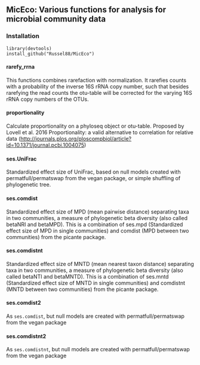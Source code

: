 MicEco: Various functions for analysis for microbial community data
-------------------------------------------------------------------

### Installation

    library(devtools)
    install_github("Russel88/MicEco")

#### rarefy\_rrna

This functions combines rarefaction with normalization. It rarefies
counts with a probability of the inverse 16S rRNA copy number, such that
besides rarefying the read counts the otu-table will be corrected for
the varying 16S rRNA copy numbers of the OTUs.

#### proportionality

Calculate proportionality on a phyloseq object or otu-table. Proposed by
Lovell et al. 2016 Proportionality: a valid alternative to correlation
for relative data
(<http://journals.plos.org/ploscompbiol/article?id=10.1371/journal.pcbi.1004075>)

#### ses.UniFrac

Standardized effect size of UniFrac, based on null models created with
permatfull/permatswap from the vegan package, or simple shuffling of
phylogenetic tree.

#### ses.comdist

Standardized effect size of MPD (mean pairwise distance) separating taxa
in two communities, a measure of phylogenetic beta diversity (also
called betaNRI and betaMPD). This is a combination of ses.mpd
(Standardized effect size of MPD in single communities) and comdist (MPD
between two communities) from the picante package.

#### ses.comdistnt

Standardized effect size of MNTD (mean nearest taxon distance)
separating taxa in two communities, a measure of phylogenetic beta
diversity (also called betaNTI and betaMNTD). This is a combination of
ses.mntd (Standardized effect size of MNTD in single communities) and
comdistnt (MNTD between two communities) from the picante package.

#### ses.comdist2

As `ses.comdist`, but null models are created with permatfull/permatswap
from the vegan package

#### ses.comdistnt2

As `ses.comdistnt`, but null models are created with
permatfull/permatswap from the vegan package

